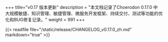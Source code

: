 +++
title="v0.17 版本更新"
description = "本文档记录了Choerodon 0.17.0 中 大规模敏捷、知识管理、敏捷管理、微服务开发框架、持续交付、测试等功能的优化和BUG修复记录。"
weight = 991
+++

{{< readfile file="/static/release/CHANGELOG_v0.17.0_zh.md" markdown="true" >}}